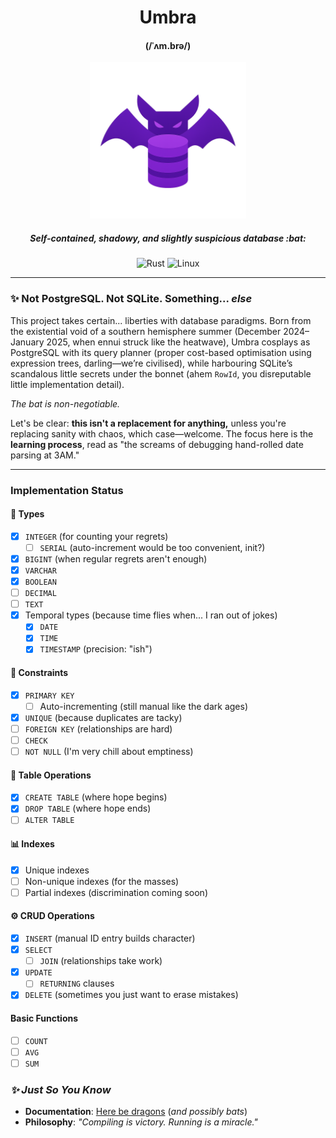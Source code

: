 <div align="center">
    <h1>Umbra</h1>
    <h4>(/ˈʌm.brə/)</h4>
    <img alt="Logo" src=".github/umbra-icon.png" width="250" height="250" />
    <h5>Self-contained, shadowy, and slightly suspicious database :bat: </h5>

![Rust](https://img.shields.io/badge/rust-00?style=for-the-badge&logo=rust&color=d62828&link=https%3A%2F%2Fwww.rust-lang.org)
![Linux](https://img.shields.io/badge/linux-0?style=for-the-badge&logo=linux&logoColor=fff&color=f77f00)

</div>

---

### ✨ Not PostgreSQL. Not SQLite. Something... _else_

This project takes certain... liberties with database paradigms. Born from the existential void of a southern hemisphere
summer (December 2024–January 2025, when ennui struck like the heatwave), Umbra cosplays as PostgreSQL with its query
planner (proper cost-based optimisation using expression trees, darling—we’re civilised), while harbouring SQLite’s
scandalous little secrets under the bonnet (ahem `RowId`, you disreputable little implementation detail).

_The bat is non-negotiable._

Let's be clear: **this isn't a replacement for anything,** unless you're replacing sanity with chaos, which
case—welcome. The focus here is the **learning process**, read as "the screams of debugging hand-rolled date parsing at
3AM."

---

### Implementation Status

#### 🧾 Types

- [x] `INTEGER` (for counting your regrets)
    - [ ] `SERIAL` (auto-increment would be too convenient, init?)
- [x] `BIGINT` (when regular regrets aren't enough)
- [x] `VARCHAR`
- [x] `BOOLEAN`
- [ ] `DECIMAL`
- [ ] `TEXT`
- [x] Temporal types (because time flies when... I ran out of jokes)
    - [x] `DATE`
    - [x] `TIME`
    - [x] `TIMESTAMP` (precision: "ish")

#### 🔗 Constraints

- [x] `PRIMARY KEY`
    - [ ] Auto-incrementing (still manual like the dark ages)
- [x] `UNIQUE` (because duplicates are tacky)
- [ ] `FOREIGN KEY` (relationships are hard)
- [ ] `CHECK`
- [ ] `NOT NULL` (I'm very chill about emptiness)

#### 💼 Table Operations

- [x] `CREATE TABLE` (where hope begins)
- [x] `DROP TABLE` (where hope ends)
- [ ] `ALTER TABLE`

#### 📊 Indexes

- [x] Unique indexes
- [ ] Non-unique indexes (for the masses)
- [ ] Partial indexes (discrimination coming soon)

#### ⚙️ CRUD Operations

- [x] `INSERT` (manual ID entry builds character)
- [x] `SELECT`
    - [ ] `JOIN` (relationships take work)
- [x] `UPDATE`
    - [ ] `RETURNING` clauses
- [x] `DELETE` (sometimes you just want to erase mistakes)

#### Basic Functions

- [ ] `COUNT`
- [ ] `AVG`
- [ ] `SUM`

### *✨ Just So You Know*

- **Documentation**: [Here be dragons](https://ruancampello.github.io/umbra-documentation/) (*and possibly bats*)
- **Philosophy**: *"Compiling is victory. Running is a miracle."*

